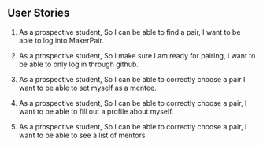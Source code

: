 User Stories
---

1)  As a prospective student,
    So I can be able to find a pair,
    I want to be able to log into MakerPair.

2)  As a prospective student,
    So I make sure I am ready for pairing,
    I want to be able to only log in through github.

3)  As a prospective student,
    So I can be able to correctly choose a pair
    I want to be able to set myself as a mentee.

4)  As a prospective student,
    So I can be able to correctly choose a pair,
    I want to be able to fill out a profile about myself.

5)  As a prospective student,
    So I can be able to correctly choose a pair,
    I want to be able to see a list of mentors.
